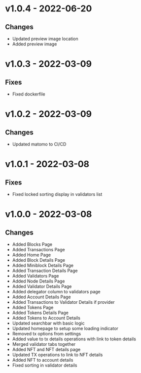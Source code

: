 # v1.0.4 - 2022-06-20

## Changes

- Updated preview image location
- Added preview image

# v1.0.3 - 2022-03-09

## Fixes

- Fixed dockerfile

# v1.0.2 - 2022-03-09

## Changes

- Updated matomo to CI/CD

# v1.0.1 - 2022-03-08

## Fixes

- Fixed locked sorting display in validators list

# v1.0.0 - 2022-03-08

## Changes

- Added Blocks Page
- Added Transactions Page
- Added Home Page
- Added Block Details Page
- Added Miniblock Details Page
- Added Transaction Details Page
- Added Validators Page
- Added Node Details Page
- Added Validator Details Page
- Added delegator column to validators page
- Added Account Details Page
- Added Transactions to Validator Details if provider
- Added Tokens Page
- Added Tokens Details Page
- Added Tokens to Account Details
- Updated searchbar with basic logic
- Updated homepage to setup some loading indicator
- Removed tx options from settings
- Added value to tx details operations with link to token details
- Merged validator tabs together
- Added NFT and NFT details page
- Updated TX operations to link to NFT details
- Added NFT to account details
- Fixed sorting in validator details
